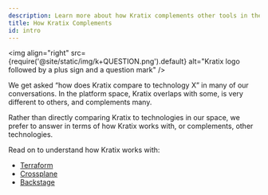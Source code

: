 ```yaml
---
description: Learn more about how Kratix complements other tools in the platform space
title: How Kratix Complements
id: intro
---
```


<img
align="right"
src={require('@site/static/img/k+QUESTION.png').default}
alt="Kratix logo followed by a plus sign and a question mark"
/>

We get asked “how does Kratix compare to technology X” in many of our conversations. In the platform space, Kratix overlaps with some, is very different to others, and complements many.

Rather than directly comparing Kratix to technologies in our space, we prefer to answer in terms of how Kratix works with, or complements, other technologies.

Read on to understand how Kratix works with:

- [Terraform](./terraform)
- [Crossplane](./crossplane)
- [Backstage](./backstage)
